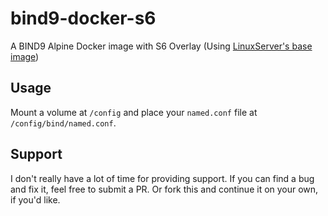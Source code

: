 # bind9-docker-s6
A BIND9 Alpine Docker image with S6 Overlay (Using [LinuxServer's base image](https://github.com/linuxserver/docker-baseimage-alpine/tree/master))

## Usage
Mount a volume at `/config` and place your `named.conf` file at `/config/bind/named.conf`. 

## Support
I don't really have a lot of time for providing support. If you can find a bug and fix it, feel free to submit a PR. Or fork this and continue it on your own, if you'd like.
